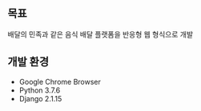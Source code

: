 ## 목표

배달의 민족과 같은 음식 배달 플랫폼을 반응형 웹 형식으로 개발



## 개발 환경

- Google Chrome Browser
- Python 3.7.6
- Django 2.1.15